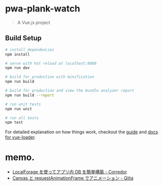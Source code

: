 # pwa-plank-watch

> A Vue.js project

## Build Setup

``` bash
# install dependencies
npm install

# serve with hot reload at localhost:8080
npm run dev

# build for production with minification
npm run build

# build for production and view the bundle analyzer report
npm run build --report

# run unit tests
npm run unit

# run all tests
npm test
```

For detailed explanation on how things work, checkout the [guide](http://vuejs-templates.github.io/webpack/) and [docs for vue-loader](http://vuejs.github.io/vue-loader).


# memo.
- [LocalForage を使ってアプリ内 DB を簡単構築 - Corredor](http://neos21.hatenablog.com/entry/2017/11/01/080000)
- [Canvas と requestAnimationFrame でアニメーション - Qiita](https://qiita.com/hoo-chan/items/398cfc8514c0f1cd984d)
